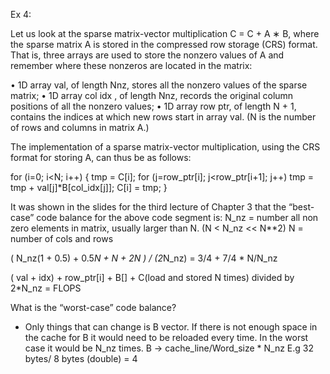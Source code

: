 Ex 4:

Let us look at the sparse matrix-vector multiplication C = C + A ∗ B, where
the sparse matrix A is stored in the compressed row storage (CRS) format.
That is, three arrays are used to store the nonzero values of A and remember
where these nonzeros are located in the matrix:

• 1D array val, of length Nnz, stores all the nonzero values of the sparse
matrix;
• 1D array col idx , of length Nnz, records the original column positions
of all the nonzero values;
• 1D array row ptr, of length N + 1, contains the indices at which new
rows start in array val. (N is the number of rows and columns in
matrix A.)

The implementation of a sparse matrix-vector multiplication, using the
CRS format for storing A, can thus be as follows:

for (i=0; i<N; i++) {
    tmp = C[i];
    for (j=row_ptr[i]; j<row_ptr[i+1]; j++)
        tmp = tmp + val[j]*B[col_idx[j]];
    C[i] = tmp;
}


It was shown in the slides for the third lecture of Chapter 3 that the
“best-case” code balance for the above code segment is:
N_nz = number all non zero elements in matrix, usually larger than N. (N < N_nz << N**2)
N = number of cols and rows


( N_nz(1 + 0.5) + 0.5*N      + N   +  2N ) /  (2*N_nz) = 3/4 + 7/4 * N/N_nz

( val + idx)    + row_ptr[i] + B[] +  C(load and stored N times)
divided by 2*N_nz = FLOPS


What is the “worst-case” code balance?
- Only things that can change is B vector. If there is not enough space in the cache for B
it would need to be reloaded every time. In the worst case it would be N_nz times.
B -> cache_line/Word_size * N_nz
E.g 32 bytes/ 8 bytes (double) = 4


